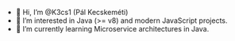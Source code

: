 - 👋 Hi, I’m @K3cs1 (Pál Kecskeméti)
- 👀 I’m interested in Java (>= v8) and modern JavaScript projects.
- 🌱 I’m currently learning Microservice architectures in Java.
